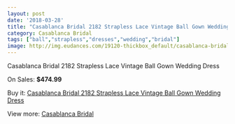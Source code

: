 ```yaml
---
layout: post
date: '2018-03-28'
title: "Casablanca Bridal 2182 Strapless Lace Vintage Ball Gown Wedding Dress"
category: Casablanca Bridal
tags: ["ball","strapless","dresses","wedding","bridal"]
image: http://img.eudances.com/19120-thickbox_default/casablanca-bridal-2182-strapless-lace-vintage-ball-gown-wedding-dress.jpg
---
```

Casablanca Bridal 2182 Strapless Lace Vintage Ball Gown Wedding Dress

On Sales: **$474.99**
<a href="https://www.eudances.com/en/casablanca-bridal/5690-casablanca-bridal-2182-strapless-lace-vintage-ball-gown-wedding-dress.html"><amp-img layout="responsive" width="600" height="600" src="//img.eudances.com/19120-thickbox_default/casablanca-bridal-2182-strapless-lace-vintage-ball-gown-wedding-dress.jpg" alt="Casablanca Bridal 2182 Strapless Lace Vintage Ball Gown Wedding Dress 0" /></a>
<a href="https://www.eudances.com/en/casablanca-bridal/5690-casablanca-bridal-2182-strapless-lace-vintage-ball-gown-wedding-dress.html"><amp-img layout="responsive" width="600" height="600" src="//img.eudances.com/19122-thickbox_default/casablanca-bridal-2182-strapless-lace-vintage-ball-gown-wedding-dress.jpg" alt="Casablanca Bridal 2182 Strapless Lace Vintage Ball Gown Wedding Dress 1" /></a>
<a href="https://www.eudances.com/en/casablanca-bridal/5690-casablanca-bridal-2182-strapless-lace-vintage-ball-gown-wedding-dress.html"><amp-img layout="responsive" width="600" height="600" src="//img.eudances.com/19121-thickbox_default/casablanca-bridal-2182-strapless-lace-vintage-ball-gown-wedding-dress.jpg" alt="Casablanca Bridal 2182 Strapless Lace Vintage Ball Gown Wedding Dress 2" /></a>

Buy it: [Casablanca Bridal 2182 Strapless Lace Vintage Ball Gown Wedding Dress](https://www.eudances.com/en/casablanca-bridal/5690-casablanca-bridal-2182-strapless-lace-vintage-ball-gown-wedding-dress.html "Casablanca Bridal 2182 Strapless Lace Vintage Ball Gown Wedding Dress")

View more: [Casablanca Bridal](https://www.eudances.com/en/4-casablanca-bridal "Casablanca Bridal")
